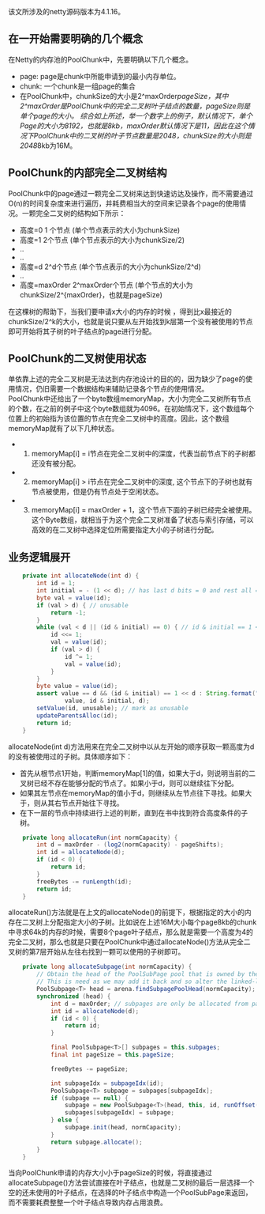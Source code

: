 该文所涉及的netty源码版本为4.1.16。

## 在一开始需要明确的几个概念
在Netty的内存池的PoolChunk中，先要明确以下几个概念。
- page:  page是chunk中所能申请到的最小内存单位。
- chunk: 一个chunk是一组page的集合
- 在PoolChunk中，chunkSize的大小是2^maxOrder*pageSize，其中2^maxOrder是PoolChunk中的完全二叉树叶子结点的数量，pageSize则是单个page的大小。
综合如上所述，举一个数字上的例子，默认情况下，单个Page的大小为8192，也就是8kb，maxOrder默认情况下是11，因此在这个情况下PoolChunk中的二叉树的叶子节点数量是2048，chunkSize的大小则是2048*8kb为16M。

## PoolChunk的内部完全二叉树结构
PoolChunk中的page通过一颗完全二叉树来达到快速访达及操作，而不需要通过O(n)的时间复杂度来进行遍历，并耗费相当大的空间来记录各个page的使用情况。一颗完全二叉树的结构如下所示：      
 - 高度=0        1 个节点 (单个节点表示的大小为chunkSize)
 - 高度=1         2个节点 (单个节点表示的大小为chunkSize/2)
 - ..
 - ..
 - 高度=d        2^d个节点 (单个节点表示的大小为chunkSize/2^d)
 - ..
 - 高度=maxOrder 2^maxOrder个节点 (单个节点的大小为chunkSize/2^{maxOrder}，也就是pageSize)

在这棵树的帮助下，当我们要申请x大小的内存的时候	，得到比x最接近的chunkSize/2^k的大小，也就是说只要从左开始找到k层第一个没有被使用的节点即可开始将其子树的叶子结点的page进行分配。

## PoolChunk的二叉树使用状态
单依靠上述的完全二叉树是无法达到内存池设计的目的的，因为缺少了page的使用情况，仍旧需要一个数据结构来辅助记录各个节点的使用情况。     
PoolChunk中还给出了一个byte数组memoryMap，大小为完全二叉树所有节点的个数，在之前的例子中这个byte数组就为4096。在初始情况下，这个数组每个位置上的初始指为该位置的节点在完全二叉树中的高度。因此，这个数组memoryMap就有了以下几种状态。
- 1) memoryMap[i] = i节点在完全二叉树中的深度，代表当前节点下的子树都还没有被分配。
- 2) memoryMap[i] > i节点在完全二叉树中的深度,  这个节点下的子树也就有节点被使用，但是仍有节点处于空闲状态。
- 3) memoryMap[i] = maxOrder + 1，这个节点下面的子树已经完全被使用。
这个Byte数组，就相当于为这个完全二叉树准备了状态与索引存储，可以高效的在二叉树中选择定位所需要指定大小的子树进行分配。

## 业务逻辑展开
```Java
    private int allocateNode(int d) {
        int id = 1;
        int initial = - (1 << d); // has last d bits = 0 and rest all = 1
        byte val = value(id);
        if (val > d) { // unusable
            return -1;
        }
        while (val < d || (id & initial) == 0) { // id & initial == 1 << d for all ids at depth d, for < d it is 0
            id <<= 1;
            val = value(id);
            if (val > d) {
                id ^= 1;
                val = value(id);
            }
        }
        byte value = value(id);
        assert value == d && (id & initial) == 1 << d : String.format("val = %d, id & initial = %d, d = %d",
                value, id & initial, d);
        setValue(id, unusable); // mark as unusable
        updateParentsAlloc(id);
        return id;
    }
```
allocateNode(int d)方法用来在完全二叉树中以从左开始的顺序获取一颗高度为d的没有被使用过的子树。具体顺序如下：
- 首先从根节点1开始，判断memoryMap[1]的值，如果大于d，则说明当前的二叉树已经不存在能够分配的节点了。如果小于d，则可以继续往下分配。
- 如果其左节点在memoryMap的值小于d，则继续从左节点往下寻找。如果大于，则从其右节点开始往下寻找。
- 在下一层的节点中持续进行上述的判断，直到在书中找到符合高度条件的子树。

```Java
    private long allocateRun(int normCapacity) {
        int d = maxOrder - (log2(normCapacity) - pageShifts);
        int id = allocateNode(d);
        if (id < 0) {
            return id;
        }
        freeBytes -= runLength(id);
        return id;
    }
```
allocateRun()方法就是在上文的allocateNode()的前提下，根据指定的大小的内存在二叉树上分配指定大小的子树。比如说在上述16M大小每个page8kb的chunk中寻求64k的内存的时候，需要8个page叶子结点，那么就是需要一个高度为4的完全二叉树，那么也就是只要在PoolChunk中通过allocateNode()方法从完全二叉树的第7层开始从左往右找到一颗可以使用的子树即可。

```Java
    private long allocateSubpage(int normCapacity) {
        // Obtain the head of the PoolSubPage pool that is owned by the PoolArena and synchronize on it.
        // This is need as we may add it back and so alter the linked-list structure.
        PoolSubpage<T> head = arena.findSubpagePoolHead(normCapacity);
        synchronized (head) {
            int d = maxOrder; // subpages are only be allocated from pages i.e., leaves
            int id = allocateNode(d);
            if (id < 0) {
                return id;
            }

            final PoolSubpage<T>[] subpages = this.subpages;
            final int pageSize = this.pageSize;

            freeBytes -= pageSize;

            int subpageIdx = subpageIdx(id);
            PoolSubpage<T> subpage = subpages[subpageIdx];
            if (subpage == null) {
                subpage = new PoolSubpage<T>(head, this, id, runOffset(id), pageSize, normCapacity);
                subpages[subpageIdx] = subpage;
            } else {
                subpage.init(head, normCapacity);
            }
            return subpage.allocate();
        }
    }
```
当向PoolChunk申请的内存大小小于pageSize的时候，将直接通过allocateSubpage()方法尝试直接在叶子结点，也就是二叉树的最后一层选择一个空的还未使用的叶子结点，在选择的叶子结点中构造一个PoolSubPage来返回，而不需要耗费整整一个叶子结点导致内存占用浪费。

